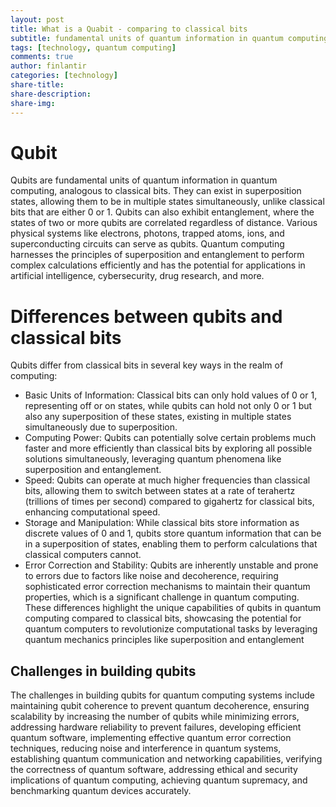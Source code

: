 ```yaml
---
layout: post
title: What is a Quabit - comparing to classical bits
subtitle: fundamental units of quantum information in quantum computing
tags: [technology, quantum computing]
comments: true
author: finlantir
categories: [technology]
share-title:
share-description:
share-img:
---
```



# Qubit
Qubits are fundamental units of quantum information in quantum computing, analogous to classical bits. They can exist in superposition states, allowing them to be in multiple states simultaneously, unlike classical bits that are either 0 or 1. Qubits can also exhibit entanglement, where the states of two or more qubits are correlated regardless of distance. Various physical systems like electrons, photons, trapped atoms, ions, and superconducting circuits can serve as qubits. Quantum computing harnesses the principles of superposition and entanglement to perform complex calculations efficiently and has the potential for applications in artificial intelligence, cybersecurity, drug research, and more.


# Differences between qubits and classical bits
Qubits differ from classical bits in several key ways in the realm of computing:
- Basic Units of Information: Classical bits can only hold values of 0 or 1, representing off or on states, while qubits can hold not only 0 or 1 but also any superposition of these states, existing in multiple states simultaneously due to superposition.
- Computing Power: Qubits can potentially solve certain problems much faster and more efficiently than classical bits by exploring all possible solutions simultaneously, leveraging quantum phenomena like superposition and entanglement.
- Speed: Qubits can operate at much higher frequencies than classical bits, allowing them to switch between states at a rate of terahertz (trillions of times per second) compared to gigahertz for classical bits, enhancing computational speed.
- Storage and Manipulation: While classical bits store information as discrete values of 0 and 1, qubits store quantum information that can be in a superposition of states, enabling them to perform calculations that classical computers cannot.
- Error Correction and Stability: Qubits are inherently unstable and prone to errors due to factors like noise and decoherence, requiring sophisticated error correction mechanisms to maintain their quantum properties, which is a significant challenge in quantum computing.
These differences highlight the unique capabilities of qubits in quantum computing compared to classical bits, showcasing the potential for quantum computers to revolutionize computational tasks by leveraging quantum mechanics principles like superposition and entanglement


## Challenges in building qubits
The challenges in building qubits for quantum computing systems include maintaining qubit coherence to prevent quantum decoherence, ensuring scalability by increasing the number of qubits while minimizing errors, addressing hardware reliability to prevent failures, developing efficient quantum software, implementing effective quantum error correction techniques, reducing noise and interference in quantum systems, establishing quantum communication and networking capabilities, verifying the correctness of quantum software, addressing ethical and security implications of quantum computing, achieving quantum supremacy, and benchmarking quantum devices accurately.